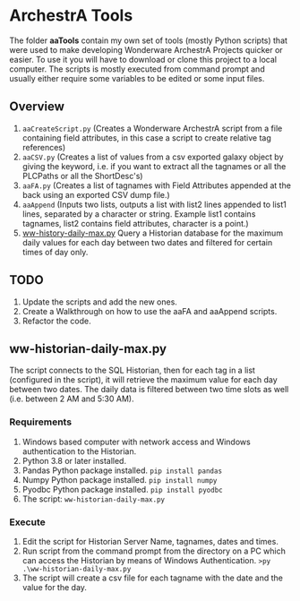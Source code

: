 # ArchestrA Tools  

The folder __aaTools__ contain my own set of tools (mostly Python scripts) that were used to make developing Wonderware ArchestrA Projects quicker or easier. To use it you will have to download or clone this project to a local computer. The scripts is mostly executed from command prompt and usually either require some variables to be edited or some input files.  

## Overview  

1. ```aaCreateScript.py```    (Creates a Wonderware ArchestrA script from a file containing field attributes, in this case a script to create relative tag references)
2. ```aaCSV.py``` (Creates a list of values from a csv exported galaxy object by giving the keyword, i.e. if you want to extract all the tagnames or all the PLCPaths or all the ShortDesc's)
3. ```aaFA.py``` (Creates a list of tagnames with Field Attributes appended at the back using an exported CSV dump file.)
4. ```aaAppend``` (Inputs two lists, outputs a list with list2 lines appended to list1 lines, separated by a character or string. Example list1 contains tagnames, list2 contains field attributes, character is a point.)  
5. [ww-history-daily-max.py](#ww-historian-daily-max.py) Query a Historian database for the maximum daily values for each day between two dates and filtered for certain times of day only.  

## TODO  

1. Update the scripts and add the new ones.  
2. Create a Walkthrough on how to use the aaFA and aaAppend scripts.  
3. Refactor the code.  

## ww-historian-daily-max.py  

The script connects to the SQL Historian, then for each tag in a list (configured in the script), it will retrieve the maximum value for each day between two dates. The daily data is filtered between two time slots as well (i.e. between 2 AM and 5:30 AM).  

### Requirements  

1. Windows based computer with network access and Windows authentication to the Historian.  
2. Python 3.8 or later installed.  
3. Pandas Python package installed. ```pip install pandas```  
4. Numpy Python package installed. ```pip install numpy```  
5. Pyodbc Python package installed. ```pip install pyodbc```  
6. The script: ```ww-historian-daily-max.py```  

### Execute  

1. Edit the script for Historian Server Name, tagnames, dates and times.  
2. Run script from the command prompt from the directory on a PC which can access the Historian by means of Windows Authentication. ```>py .\ww-historian-daily-max.py```  
3. The script will create a csv file for each tagname with the date and the value for the day.  
